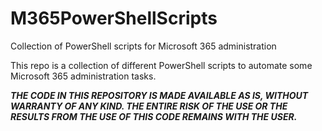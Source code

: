 # M365PowerShellScripts
Collection of PowerShell scripts for Microsoft 365 administration

This repo is a collection of different PowerShell scripts to automate some Microsoft 365 administration tasks.

***THE CODE IN THIS REPOSITORY IS MADE AVAILABLE AS IS, WITHOUT WARRANTY OF ANY KIND. THE ENTIRE RISK OF THE USE OR THE RESULTS FROM THE USE OF THIS CODE REMAINS WITH THE USER.***
